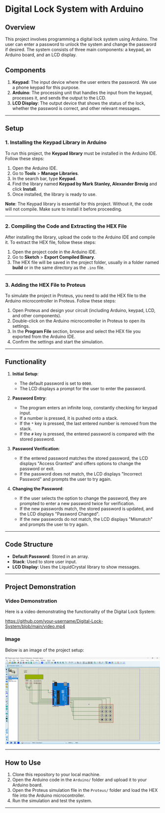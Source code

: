 # Digital Lock System with Arduino

## Overview
This project involves programming a digital lock system using Arduino. The user can enter a password to unlock the system and change the password if desired. The system consists of three main components: a keypad, an Arduino board, and an LCD display.

## Components
1. **Keypad**: The input device where the user enters the password. We use a phone keypad for this purpose.
2. **Arduino**: The processing unit that handles the input from the keypad, processes it, and sends the output to the LCD.
3. **LCD Display**: The output device that shows the status of the lock, whether the password is correct, and other relevant messages.

---

## Setup

### 1. **Installing the Keypad Library in Arduino**
To run this project, the **Keypad library** must be installed in the Arduino IDE. Follow these steps:

1. Open the Arduino IDE.
2. Go to **Tools** > **Manage Libraries**.
3. In the search bar, type **Keypad**.
4. Find the library named **Keypad by Mark Stanley, Alexander Brevig** and click **Install**.
5. Once installed, the library is ready to use.

**Note**: The Keypad library is essential for this project. Without it, the code will not compile. Make sure to install it before proceeding.

---

### 2. **Compiling the Code and Extracting the HEX File**
After installing the library, upload the code to the Arduino IDE and compile it. To extract the HEX file, follow these steps:

1. Open the project code in the Arduino IDE.
2. Go to **Sketch** > **Export Compiled Binary**.
3. The HEX file will be saved in the project folder, usually in a folder named **build** or in the same directory as the `.ino` file.

---

### 3. **Adding the HEX File to Proteus**
To simulate the project in Proteus, you need to add the HEX file to the Arduino microcontroller in Proteus. Follow these steps:

1. Open Proteus and design your circuit (including Arduino, keypad, LCD, and other components).
2. Double-click on the Arduino microcontroller in Proteus to open its settings.
3. In the **Program File** section, browse and select the HEX file you exported from the Arduino IDE.
4. Confirm the settings and start the simulation.

---

## Functionality

1. **Initial Setup**:
   - The default password is set to `0000`.
   - The LCD displays a prompt for the user to enter the password.

2. **Password Entry**:
   - The program enters an infinite loop, constantly checking for keypad input.
   - If a number is pressed, it is pushed onto a stack.
   - If the `*` key is pressed, the last entered number is removed from the stack.
   - If the `#` key is pressed, the entered password is compared with the stored password.

3. **Password Verification**:
   - If the entered password matches the stored password, the LCD displays "Access Granted" and offers options to change the password or exit.
   - If the password does not match, the LCD displays "Incorrect Password" and prompts the user to try again.

4. **Changing the Password**:
   - If the user selects the option to change the password, they are prompted to enter a new password twice for verification.
   - If the new passwords match, the stored password is updated, and the LCD displays "Password Changed".
   - If the new passwords do not match, the LCD displays "Mismatch" and prompts the user to try again.

---

## Code Structure

- **Default Password**: Stored in an array.
- **Stack**: Used to store user input.
- **LCD Display**: Uses the LiquidCrystal library to show messages.

---

## Project Demonstration

### Video Demonstration
Here is a video demonstrating the functionality of the Digital Lock System:

https://github.com/your-username/Digital-Lock-System/blob/main/video.mp4

### Image
Below is an image of the project setup:

![Digital Lock System](image.png)

---

## How to Use
1. Clone this repository to your local machine.
2. Open the Arduino code in the `Arduino/` folder and upload it to your Arduino board.
3. Open the Proteus simulation file in the `Proteus/` folder and load the HEX file into the Arduino microcontroller.
4. Run the simulation and test the system.

---

